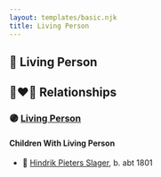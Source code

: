 ```yaml
---
layout: templates/basic.njk
title: Living Person
---
```

## 🔵 Living Person

## 👩‍❤️‍👨 Relationships

### 🟣 [Living Person](/people/6/63361989)

#### Children With Living Person
* 🔵 [Hindrik Pieters Slager](/people/5/59390240), b. abt 1801